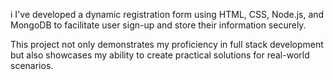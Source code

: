 i I've developed a dynamic registration form using HTML, CSS, Node.js, and MongoDB to facilitate user sign-up and store their information securely.

This project not only demonstrates my proficiency in full stack development but also showcases my ability to create practical solutions for real-world scenarios.
